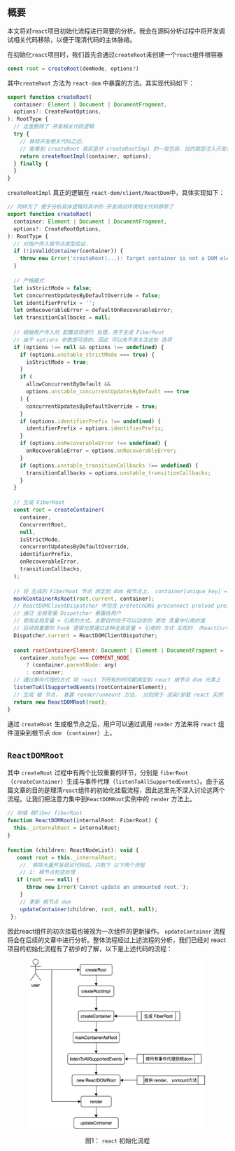 ## 概要
本文将对`react`项目初始化流程进行简要的分析。我会在源码分析过程中将开发调试相关代码移除，以便于理清代码的主体脉络。

在初始化`react`项目时，我们首先会通过`createRoot`来创建一个`react`组件根容器
```javascript
const root = createRoot(domNode, options?)
```

其中`createRoot` 方法为 `react-dom` 中暴露的方法。其实现代码如下：
```javascript
export function createRoot(
  container: Element | Document | DocumentFragment,
  options?: CreateRootOptions,
): RootType {
  // 这里删除了 开发相关代码逻辑
  try {
    // 移除开发相关代码之后，
    // 能看到 createRoot 其实是对 createRootImpl 的一层包装，目的就是注入开发调试代码
    return createRootImpl(container, options);
  } finally {
  }
}
```

`createRootImpl` 真正的逻辑在 `react-dom/client/ReactDom`中，具体实现如下：
```javascript
// 同样为了 便于分析具体逻辑将其中的 开发调试环境相关代码移除了
export function createRoot(
  container: Element | Document | DocumentFragment,
  options?: CreateRootOptions,
): RootType {
  // 对用户传入根节点类型验证，
  if (!isValidContainer(container)) {
    throw new Error('createRoot(...): Target container is not a DOM element.');
  }
  
  // 严格模式
  let isStrictMode = false;
  let concurrentUpdatesByDefaultOverride = false;
  let identifierPrefix = '';
  let onRecoverableError = defaultOnRecoverableError;
  let transitionCallbacks = null;

  // 根据用户传入的 配置选项进行 处理，用于生成 FiberRoot
  // 由于 options 参数是可选的，因此 可以先不用关注这些 选项
  if (options !== null && options !== undefined) {
    if (options.unstable_strictMode === true) {
      isStrictMode = true;
    }
    if (
      allowConcurrentByDefault &&
      options.unstable_concurrentUpdatesByDefault === true
    ) {
      concurrentUpdatesByDefaultOverride = true;
    }
    if (options.identifierPrefix !== undefined) {
      identifierPrefix = options.identifierPrefix;
    }
    if (options.onRecoverableError !== undefined) {
      onRecoverableError = options.onRecoverableError;
    }
    if (options.unstable_transitionCallbacks !== undefined) {
      transitionCallbacks = options.unstable_transitionCallbacks;
    }
  }

  // 生成 FiberRoot
  const root = createContainer(
    container,
    ConcurrentRoot,
    null,
    isStrictMode,
    concurrentUpdatesByDefaultOverride,
    identifierPrefix,
    onRecoverableError,
    transitionCallbacks,
  );
 
  // 将 生成的 FiberRoot 节点 绑定到 dom 根节点上， container[unique_key] = root.current
  markContainerAsRoot(root.current, container);
  // ReactDOMClientDispatcher 中包含 prefetchDNS preconnect preload preinit ，方法，
  // 通过 全局变量 Dispatcher 暴露给用户
  // 使用全局变量 + 引用的方式，主要目的在于可以动态的 更改 变量中引用的值
  // 后续很重要的 hook 逻辑也是通过这种全局变量 + 引用的 方式 实现的 （ReactCurrentDispatcher.current）
  Dispatcher.current = ReactDOMClientDispatcher;

  const rootContainerElement: Document | Element | DocumentFragment =
    container.nodeType === COMMENT_NODE
      ? (container.parentNode: any)
      : container;
  // 通过事件代理的方式 将 react 下所有的时间都绑定到 react 根节点 dom 元素上
  listenToAllSupportedEvents(rootContainerElement);
  // 生成 根 节点， 暴露 render/unmount 方法， 分别用于 渲染/卸载 react 实例 
  return new ReactDOMRoot(root);
}
```

通过 `createRoot` 生成根节点之后，用户可以通过调用 `render` 方法来将 `react` 组件渲染到根节点 `dom` （`container`）上。

## `ReactDOMRoot`
其中 `createRoot` 过程中有两个比较重要的环节，分别是 `fiberRoot` （`createContainer`）生成与事件代理（`listenToAllSupportedEvents`）。由于这篇文章的目的是理清`react`组件的初始化挂载流程，因此这里先不深入讨论这两个流程。让我们把注意力集中到`ReactDOMRoot`实例中的 `render` 方法上。
```javascript
// 存储 根fiber fiberRoot
function ReactDOMRoot(internalRoot: FiberRoot) {
  this._internalRoot = internalRoot;
} 

function (children: ReactNodeList): void {
   const root = this._internalRoot;
    //  移除大量开发调试代码后，只剩下 以下两个流程
    // 1: 根节点判空处理
   if (root === null) {
      throw new Error('Cannot update an unmounted root.');
    }
    // 更新 根节点 dom
    updateContainer(children, root, null, null);
 };
 ```
因此react组件的初次挂载也被视为一次组件的更新操作。 `updateContainer` 流程将会在后续的文章中进行分析。整体流程经过上述流程的分析，我们已经对 react项目的初始化流程有了初步的了解，以下是上述代码的流程：

<center>
<img src="../static/【01】createRoot.png" width="400" />

图1： `react` 初始化流程
<center>
